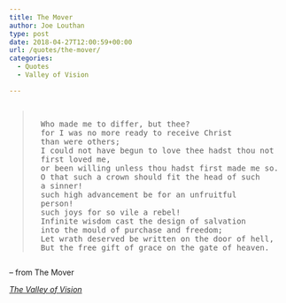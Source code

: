 ```yaml
---
title: The Mover
author: Joe Louthan
type: post
date: 2018-04-27T12:00:59+00:00
url: /quotes/the-mover/
categories:
  - Quotes
  - Valley of Vision

---
```

<pre><blockquote>
  Who made me to differ, but thee?
  for I was no more ready to receive Christ
  than were others;
  I could not have begun to love thee hadst thou not
  first loved me,
  or been willing unless thou hadst first made me so.
  O that such a crown should fit the head of such
  a sinner!
  such high advancement be for an unfruitful
  person!
  such joys for so vile a rebel!
  Infinite wisdom cast the design of salvation
  into the mould of purchase and freedom;
  Let wrath deserved be written on the door of hell,
  But the free gift of grace on the gate of heaven.
</blockquote></pre>

&#8211; from The Mover
  
_<a href="https://www.amazon.com/dp/0851512283/ref=as_li_ss_til?tag=iamlipr-20&camp=0&creative=0&linkCode=as4&creativeASIN=0851512283&adid=0RV78G8G3F5B85VRF6EN&" target="_blank" rel="noopener">The Valley of Vision</a>_